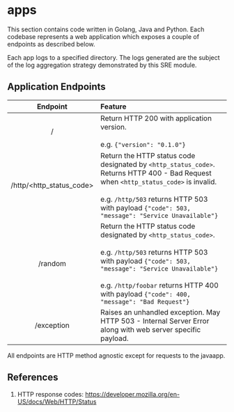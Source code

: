 # apps

This section contains code written in Golang, Java and Python. Each codebase represents a web application which exposes a couple of endpoints as described below.

Each app logs to a specified directory. The logs generated are the subject of the log aggregation strategy demonstrated by this SRE module.

## Application Endpoints

|Endpoint|Feature|
| :----: | :---- |
|/|Return HTTP 200 with application version.<br><br>e.g. `{"version": "0.1.0"}`|
|/http/<http_status_code>|Return the HTTP status code designated by `<http_status_code>`. Returns HTTP 400 - Bad Request when `<http_status_code>` is invalid.<br><br>e.g. `/http/503` returns HTTP 503 with payload `{"code": 503, "message": "Service Unavailable"}`|
|/random|Return the HTTP status code designated by `<http_status_code>`.<br><br>e.g. `/http/503` returns HTTP 503 with payload `{"code": 503, "message": "Service Unavailable"}`<br><br> e.g. `/http/foobar` returns HTTP 400 with payload `{"code": 400, "message": "Bad Request"}`|
|/exception|Raises an unhandled exception. May HTTP 503 - Internal Server Error along with web server specific payload.|

All endpoints are HTTP method agnostic except for requests to the javaapp.

## References

1. HTTP response codes: https://developer.mozilla.org/en-US/docs/Web/HTTP/Status